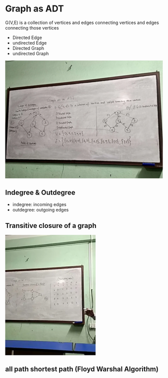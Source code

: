 # Graph as ADT
G(V,E) is a collection of vertices and edges connecting vertices and edges connecting those vertices
- Directed Edge
- undirected Edge
- Directed Graph
- undirected Graph

![Graph example](/./graph.jpg)

## Indegree & Outdegree
- indegree: incoming edges
- outdegree: outgoing edges

## Transitive closure of a graph
![transitive closure of a graph](./transitive.jpg)


## all path shortest path (Floyd Warshal Algorithm)
